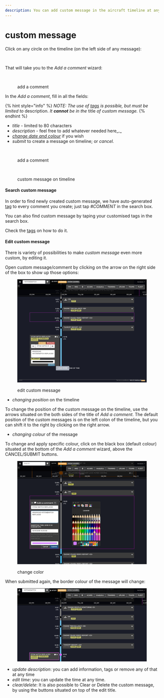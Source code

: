 ```yaml
---
description: You can add custom message in the aircraft timeline at any moment
---
```


# custom message

Click on any circle on the timeline (on the left side of any message):

<figure><img src="../../../.gitbook/assets/Capture d’écran 2019-11-28 à 12.08.05 (1).png" alt=""><figcaption></figcaption></figure>

That will take you to the _Add a comment_ wizard:

<figure><img src="../../../.gitbook/assets/Capture d’écran 2019-11-28 à 12.08.31.png" alt=""><figcaption><p>add a comment</p></figcaption></figure>

In the _Add a comment_, fill in all the fields:

{% hint style="info" %}
_NOTE: The use of_ [_tags_](tags.md) _is possible, but must be limited to_ description. _It **cannot** be in the_ title _of custom message._
{% endhint %}

* _title -_ limited to 80 characters&#x20;
* _description -_ feel free to add whatever needed here_._
* [_change date and colour_](custom-message.md#edit-custom-message) if you wish&#x20;
* _submit_ to create a message on timeline; or _cancel._

<div>

<figure><img src="../../../.gitbook/assets/Capture d’écran 2019-11-28 à 12.10.37.png" alt=""><figcaption><p>add a comment</p></figcaption></figure>

 

<figure><img src="../../../.gitbook/assets/Capture d’écran 2019-11-28 à 12.10.49.png" alt=""><figcaption><p>custom message on timeline</p></figcaption></figure>

</div>

#### Search custom message

In order to find newly created custom message, we have auto-generated [tag](tags.md) to every comment you create; just tap _#COMMENT_ in the search box. &#x20;

You can also find custom message by taping your customised tags in the search box.

Check the [tags](tags.md) on how to do it.&#x20;

#### Edit custom message

There is variety of possibilities to make _custom message_ even more custom, by editing it.

Open custom message/comment by clicking on the arrow on the right side of the box to show up those options:&#x20;

<figure><img src="../../../.gitbook/assets/clear comment.png" alt=""><figcaption><p>edit custom message</p></figcaption></figure>

* _changing position_ on the timeline

To change the position of the custom message on the timeline, use the arrows situated on the both sides of the title of _Add a comment_. The default position of the custom messages is on the left colon of the timeline, but you can shift it to the right by clicking on the right arrow.

* _changing colour_ of the message

To change and apply specific colour, click on the black box (default colour) situated at the bottom of the _Add a comment_ wizard, above the CANCEL/SUBMIT buttons.&#x20;

<figure><img src="../../../.gitbook/assets/change color.png" alt=""><figcaption><p>change color</p></figcaption></figure>

When submitted again, the border colour of the message will change:

<figure><img src="../../../.gitbook/assets/comment-color.png" alt=""><figcaption></figcaption></figure>

* _update description_: you can add information, tags or remove any of that at any time
* _edit time_: you can update the time at any time.&#x20;
* _clear/delete_: It is also possible to Clear or Delete the custom message, by using the buttons situated on top of the edit title.&#x20;
